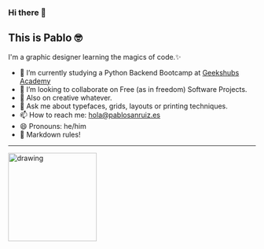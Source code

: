 ### Hi there 👋

## This is Pablo 🤓

I'm a graphic designer learning the magics of code.✨
 
- 🐍 I’m currently studying a Python Backend Bootcamp at [Geekshubs Academy](https://github.com/GeeksHubs)
- 🌊 I’m looking to collaborate on Free (as in freedom) Software Projects.
- 🎨 Also on creative whatever.
- 💬 Ask me about typefaces, grids, layouts or printing techniques.
- 📫 How to reach me: hola@pablosanruiz.es
- 😄 Pronouns: he/him
- 🤟 Markdown rules!

---

<img src="https://media.giphy.com/media/3oKIPnAiaMCws8nOsE/giphy.gif" alt="drawing" width="180"/>


<!--
**pabspabs/pabspabs** is a ✨ _special_ ✨ repository because its `README.md` (this file) appears on your GitHub profile.

Here are some ideas to get you started:

-->
